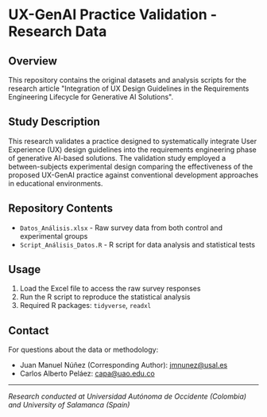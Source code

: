 # UX-GenAI Practice Validation - Research Data

## Overview

This repository contains the original datasets and analysis scripts for the research article "Integration of UX Design Guidelines in the Requirements Engineering Lifecycle for Generative AI Solutions".

## Study Description

This research validates a practice designed to systematically integrate User Experience (UX) design guidelines into the requirements engineering phase of generative AI-based solutions. The validation study employed a between-subjects experimental design comparing the effectiveness of the proposed UX-GenAI practice against conventional development approaches in educational environments.

## Repository Contents

- `Datos_Análisis.xlsx` - Raw survey data from both control and experimental groups
- `Script_Análisis_Datos.R` - R script for data analysis and statistical tests

## Usage

1. Load the Excel file to access the raw survey responses
2. Run the R script to reproduce the statistical analysis
3. Required R packages: `tidyverse`, `readxl`

## Contact

For questions about the data or methodology:
- Juan Manuel Núñez (Corresponding Author): jmnunez@usal.es
- Carlos Alberto Peláez: capa@uao.edu.co

---

*Research conducted at Universidad Autónoma de Occidente (Colombia) and University of Salamanca (Spain)*
